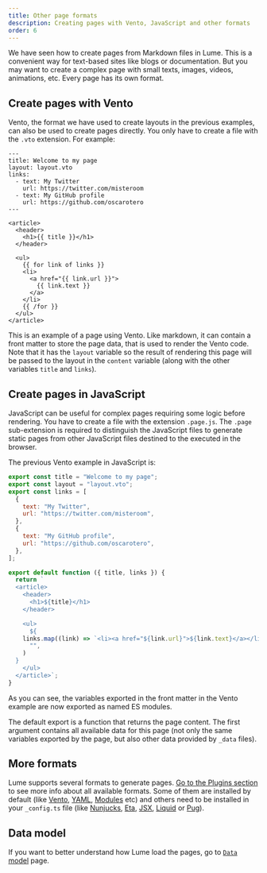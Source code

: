 ```yaml
---
title: Other page formats
description: Creating pages with Vento, JavaScript and other formats
order: 6
---
```


We have seen how to create pages from Markdown files in Lume. This is a
convenient way for text-based sites like blogs or documentation. But you may
want to create a complex page with small texts, images, videos, animations, etc.
Every page has its own format.

## Create pages with Vento

Vento, the format we have used to create layouts in the previous examples, can
also be used to create pages directly. You only have to create a file with the
`.vto` extension. For example:

<lume-code>

```vento {title="vento-page.vto"}
---
title: Welcome to my page
layout: layout.vto
links:
  - text: My Twitter
    url: https://twitter.com/misteroom
  - text: My GitHub profile
    url: https://github.com/oscarotero
---

<article>
  <header>
    <h1>{{ title }}</h1>
  </header>

  <ul>
    {{ for link of links }}
    <li>
      <a href="{{ link.url }}">
        {{ link.text }}
      </a>
    </li>
    {{ /for }}
  </ul>
</article>
```

</lume-code>

This is an example of a page using Vento. Like markdown, it can contain a front
matter to store the page data, that is used to render the Vento code. Note that
it has the `layout` variable so the result of rendering this page will be passed
to the layout in the `content` variable (along with the other variables `title`
and `links`).

## Create pages in JavaScript

JavaScript can be useful for complex pages requiring some logic before
rendering. You have to create a file with the extension `.page.js`. The `.page`
sub-extension is required to distinguish the JavaScript files to generate static
pages from other JavaScript files destined to the executed in the browser.

The previous Vento example in JavaScript is:

<lume-code>

```js { title="complex-page.page.js" }
export const title = "Welcome to my page";
export const layout = "layout.vto";
export const links = [
  {
    text: "My Twitter",
    url: "https://twitter.com/misteroom",
  },
  {
    text: "My GitHub profile",
    url: "https://github.com/oscarotero",
  },
];

export default function ({ title, links }) {
  return `
  <article>
    <header>
      <h1>${title}</h1>
    </header>

    <ul>
      ${
    links.map((link) => `<li><a href="${link.url}">${link.text}</a></li>`).join(
      "",
    )
  }
    </ul>
  </article>`;
}
```

</lume-code>

As you can see, the variables exported in the front matter in the Vento example
are now exported as named ES modules.

The default export is a function that returns the page content. The first
argument contains all available data for this page (not only the same variables
exported by the page, but also other data provided by `_data` files).

## More formats

Lume supports several formats to generate pages.
[Go to the Plugins section](/plugins/?status=all&data_format=on&template_engine=on)
to see more info about all available formats. Some of them are installed by
default (like [Vento](/plugins/vento.md), [YAML](/plugins/yaml.md),
[Modules](/plugins/modules.md) etc) and others need to be installed in your
`_config.ts` file (like [Nunjucks](/plugins/nunjucks.md), [Eta](/plugins/eta.md),
[JSX](/plugins/jsx.md), [Liquid](/plugins/liquid.md) or [Pug](/plugins/pug.md)).

## Data model

If you want to better understand how Lume load the pages, go to
[`Data` model](../advanced/the-data-model.md) page.
